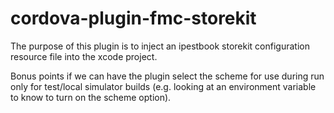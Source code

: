# cordova-plugin-fmc-storekit

The purpose of this plugin is to inject an ipestbook storekit configuration resource file into the xcode project.

Bonus points if we can have the plugin select the scheme for use during run only for test/local simulator builds (e.g. looking at an environment variable to know to turn on the scheme option).
